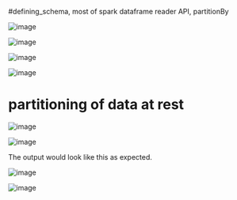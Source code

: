 #defining_schema, most of spark dataframe reader API, partitionBy

![image](https://user-images.githubusercontent.com/24469318/212683706-7936cb72-e7c3-40ee-9854-0869b247e713.png)

![image](https://user-images.githubusercontent.com/24469318/212683923-5e0ae1ef-a4a1-4c24-b36d-9645cd1ffc67.png)

![image](https://user-images.githubusercontent.com/24469318/212684258-d8964c35-7c30-459a-b465-8c3672c2afcf.png)

![image](https://user-images.githubusercontent.com/24469318/212684472-67856deb-51c1-4207-96f8-8184b796b9df.png)


# partitioning of data at rest

![image](https://user-images.githubusercontent.com/24469318/212684734-522f3ffe-8b4b-4d31-9ec0-775533951e81.png)


![image](https://user-images.githubusercontent.com/24469318/212685324-b6368961-2c49-4bf4-ae42-173b70bcb40c.png)

The output would look like this as expected.


![image](https://user-images.githubusercontent.com/24469318/212685233-981fa3c5-c76b-4d38-b29b-be34ef6e42b7.png)


![image](https://user-images.githubusercontent.com/24469318/212685432-16184f53-e752-445c-852d-f23dae4e37bd.png)

